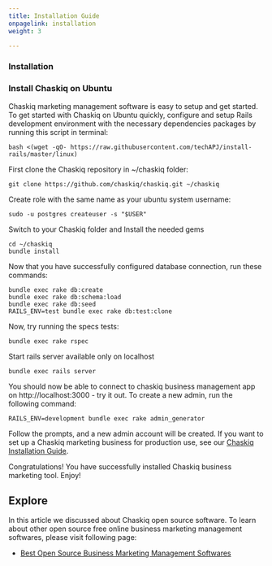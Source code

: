 ```yaml
---
title: Installation Guide
onpagelink: installation
weight: 3

---
```

### Installation

### Install Chaskiq on Ubuntu

Chaskiq marketing management software is easy to setup and get started. To get started with Chaskiq on Ubuntu quickly, configure and setup Rails development environment with the necessary dependencies packages by running this script in terminal:

    bash <(wget -qO- https://raw.githubusercontent.com/techAPJ/install-rails/master/linux)

First clone the Chaskiq repository in ~/chaskiq folder:

    git clone https://github.com/chaskiq/chaskiq.git ~/chaskiq

Create role with the same name as your ubuntu system username:

    sudo -u postgres createuser -s "$USER"

Switch to your Chaskiq folder and Install the needed gems

    cd ~/chaskiq
    bundle install

Now that you have successfully configured database connection, run these commands:

    bundle exec rake db:create 
    bundle exec rake db:schema:load
    bundle exec rake db:seed
    RAILS_ENV=test bundle exec rake db:test:clone

Now, try running the specs tests:

    bundle exec rake rspec

Start rails server available only on localhost

    bundle exec rails server

You should now be able to connect to chaskiq business management app on http://localhost:3000 - try it out. To create a new admin, run the following command:

    RAILS_ENV=development bundle exec rake admin_generator

Follow the prompts, and a new admin account will be created. If you want to set up a Chaskiq marketing business for production use, see our [Chaskiq Installation Guide](https://dev.chaskiq.io/en/collections/production-configuration).

Congratulations! You have successfully installed Chaskiq business marketing tool. Enjoy!

Explore
-------

In this article we discussed about Chaskiq open source software. To learn about other open source free online business marketing management softwares, please visit following page:

*   [Best Open Source Business Marketing Management Softwares](https://products.containerize.com/marketing-automation)